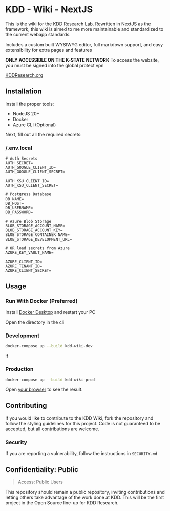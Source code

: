 # KDD - Wiki - NextJS

This is the wiki for the KDD Research Lab. Rewritten in NextJS as the
framework, this wiki is aimed to me more maintainable and standardized
to the current webapp standards.

Includes a custom built WYSIWYG editor, full markdown support, and easy
extensibility for extra pages and features

**ONLY ACCESSIBLE ON THE K-STATE NETWORK**
To access the website, you must be signed into the global protect vpn

[KDDResearch.org](https://kdd-wiki-website.azurewebsites.net/)

## Installation

Install the proper tools:
- NodeJS 20+
- Docker
- Azure CLI (Optional)

Next, fill out all the required secrets:

### /.env.local
```env
# Auth Secrets
AUTH_SECRET=
AUTH_GOOGLE_CLIENT_ID=
AUTH_GOOGLE_CLIENT_SECRET=

AUTH_KSU_CLIENT_ID=
AUTH_KSU_CLIENT_SECRET=

# Postgress Database
DB_NAME=
DB_HOST=
DB_USERNAME=
DB_PASSWORD=

# Azure Blob Storage
BLOB_STORAGE_ACCOUNT_NAME=
BLOB_STORAGE_ACCOUNT_KEY=
BLOB_STORAGE_CONTAINER_NAME=
BLOB_STORAGE_DEVELOPMENT_URL=

# OR load secrets from Azure
AZURE_KEY_VAULT_NAME=

AZURE_CLIENT_ID=
AZURE_TENANT_ID=
AZURE_CLIENT_SECRET=
```

## Usage

### Run With Docker (Preferred)

Install [Docker Desktop](https://docs.docker.com/desktop/install/windows-install/)
and restart your PC

Open the directory in the cli

### Development
```bash
docker-compose up --build kdd-wiki-dev
```

if 

### Production
```bash
docker-compose up --build kdd-wiki-prod
```

Open [your browser](http://localhost:3000) to see the result.

## Contributing

If you would like to contribute to the KDD Wiki, fork the repository and follow
the styling guidelines for this project. Code is not guaranteed to be
accepted, but all contributions are welcome.

### Security

If you are reporting a vulnerability, follow the instructions in `SECURITY.md`

## Confidentiality: Public

> Access: Public Users

This repository should remain a public repository, inviting contributions and
letting others take advantage of the work done at KDD. This will be the first
project in the Open Source line-up for KDD Research.